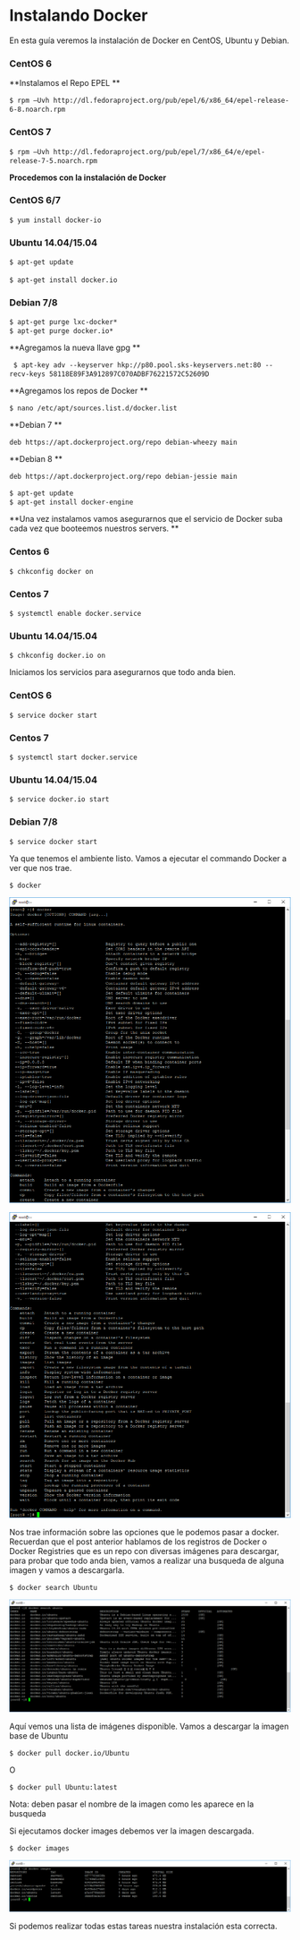 # Instalando Docker
En esta guía veremos la instalación de Docker en CentOS, Ubuntu y Debian.


### CentOS 6



**Instalamos el Repo EPEL
**

    $ rpm –Uvh http://dl.fedoraproject.org/pub/epel/6/x86_64/epel-release-6-8.noarch.rpm


### CentOS 7



    $ rpm –Uvh http://dl.fedoraproject.org/pub/epel/7/x86_64/e/epel-release-7-5.noarch.rpm

**Procedemos con la instalación de Docker**


### CentOS 6/7



    $ yum install docker-io


### Ubuntu 14.04/15.04



    $ apt-get update

    $ apt-get install docker.io

### Debian 7/8

``````
$ apt-get purge lxc-docker*
$ apt-get purge docker.io*
``````

**Agregamos la nueva llave gpg
**
``````
 $ apt-key adv --keyserver hkp://p80.pool.sks-keyservers.net:80 --recv-keys 58118E89F3A912897C070ADBF76221572C52609D
 ``````
 
**Agregamos los repos de Docker
**

``````
$ nano /etc/apt/sources.list.d/docker.list
``````

**Debian 7
**
``````
deb https://apt.dockerproject.org/repo debian-wheezy main
``````

**Debian 8
**
``````
deb https://apt.dockerproject.org/repo debian-jessie main
``````
``````
$ apt-get update
$ apt-get install docker-engine
``````

**Una vez instalamos vamos asegurarnos que el servicio de Docker suba cada vez que booteemos nuestros servers.
**

### Centos 6



    $ chkconfig docker on


### Centos 7



    $ systemctl enable docker.service


### Ubuntu 14.04/15.04



    $ chkconfig docker.io on




Iniciamos los servicios para asegurarnos que todo anda bien.


### CentOS 6



    $ service docker start


### Centos 7



    $ systemctl start docker.service


### Ubuntu 14.04/15.04



    $ service docker.io start


### Debian 7/8

    $ service docker start
    
    
Ya que tenemos el ambiente listo. Vamos a ejecutar el commando Docker a ver que nos trae.

    $ docker

![](docker1.png)

![](docker2.1.png)

Nos trae información sobre las opciones que le podemos pasar a docker. Recuerdan que el post anterior hablamos de los registros de Docker o Docker Registries que es un repo con diversas imágenes para descargar, para probar que todo anda bien, vamos a realizar una busqueda de alguna imagen y vamos a descargarla.

    $ docker search Ubuntu

![](docker3.png)

Aquí vemos una lista de imágenes disponible. Vamos a descargar la imagen base de Ubuntu

    $ docker pull docker.io/Ubuntu

O

    $ docker pull Ubuntu:latest

Nota: deben pasar el nombre de la imagen como les aparece en la busqueda

Si ejecutamos docker images debemos ver la imagen descargada.

    $ docker images

![](docker4.png)

Si podemos realizar todas estas tareas nuestra instalación esta correcta.